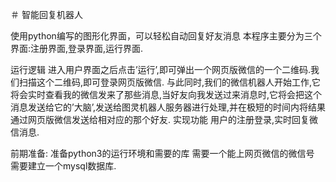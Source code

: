 ＃ 智能回复机器人

使用python编写的图形化界面，可以轻松自动回复好友消息
本程序主要分为三个界面:注册界面,登录界面,运行界面.

运行逻辑
  进入用户界面之后点击’运行’,即可弹出一个网页版微信的一个二维码.我们扫描这个二维码,即可登录网页版微信.
	与此同时,我们的微信机器人开始工作,它将会实时查看我的微信发来了那些消息,当好友向我发送过来消息时,它将会把这个消息发送给它的’大脑’,发送给图灵机器人服务器进行处理,并在极短的时间内将结果通过网页版微信发送给相对应的那个好友.
实现功能
  用户的注册登录,实时回复微信消息.
  
前期准备:
  准备python3的运行环境和需要的库
  需要一个能上网页微信的微信号
  需要建立一个mysql数据库.
